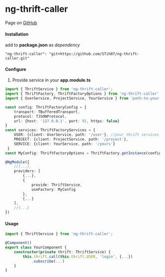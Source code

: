 # ng-thrift-caller
Page on  [GitHub](https://github.com/STih07/ng-thrift-caller)

#### Installation
add to **package.json** as *dependency*
```
"ng-thrift-caller": "git+https://github.com/STih07/ng-thrift-caller.git"
```

#### Configure

1. Provide service in your **app.module.ts**
```typescript
import { ThriftService } from 'ng-thrift-caller';
import { ThriftFactory, ThriftFactoryOptions } from 'ng-thrift-caller';
import { UserService, ProjectService, YourService } from 'path-to-your-thrift';
```
```typescript
const config: ThriftFactoryConfig = {
    transport: TBufferedTransport,
    protocol: TJSONProtocol,
    url: {host: '127.0.0.1', port: 92, https: false}
}
const services: ThriftFactoryServices = {
    USER: {client: UserService, path: '/user'}, //your thrift services
    PROJECT: {client: ProjectService, path: '/project'},
    SERVICE: {client: YourService, path: '/yours'}
 }
const MyConfig: ThriftFactoryOptions = ThriftFactory.getInstance(config, services)
```
```typescript
@NgModule({
    //{...},
    providers: [
        {...},
        { 
            provide: ThriftService,
            useFactory: MyConfig
        },
        {...}
    ],
    //{...}
})
```

#### Usage
```typescript
import { ThriftService } from 'ng-thrift-caller';

@Component()
export class YourComponent {
    constructor(private thrift: ThriftService) {
        this.thrift.call(this.thrift.USER, 'login', {...})
            .subscribe(...)
    }
}
```